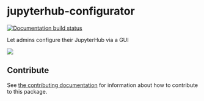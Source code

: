 # jupyterhub-configurator


[![Documentation build status](https://img.shields.io/readthedocs/jupyterhub-configurator?logo=read-the-docs)](https://jupyterhub-configurator.readthedocs.io)

Let admins configure their JupyterHub via a GUI

![](docs/_static/screenshot.png)

## Contribute

See [the contributing documentation](docs/contributing.md) for information about how to contribute to this package.
